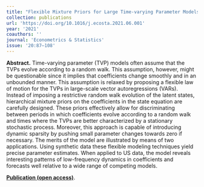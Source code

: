 ```yaml
---
title: "Flexible Mixture Priors for Large Time-varying Parameter Models"
collection: publications
url: 'https://doi.org/10.1016/j.ecosta.2021.06.001'
year: '2021'
coauthors: ''
journal: 'Econometrics & Statistics'
issue: '20:87–108'
---
```

**Abstract.** Time-varying parameter (TVP) models often assume that the TVPs evolve according to a random walk. This assumption, however, might be questionable since it implies that coefficients change smoothly and in an unbounded manner. This assumption is relaxed by proposing a flexible law of motion for the TVPs in large-scale vector autoregressions (VARs). Instead of imposing a restrictive random walk evolution of the latent states, hierarchical mixture priors on the coefficients in the state equation are carefully designed. These priors effectively allow for discriminating between periods in which coefficients evolve according to a random walk and times where the TVPs are better characterized by a stationary stochastic process. Moreover, this approach is capable of introducing dynamic sparsity by pushing small parameter changes towards zero if necessary. The merits of the model are illustrated by means of two applications. Using synthetic data these flexible modeling techniques yield precise parameter estimates. When applied to US data, the model reveals interesting patterns of low-frequency dynamics in coefficients and forecasts well relative to a wide range of competing models.

[**Publication (open access)**](https://doi.org/10.1016/j.ecosta.2021.06.001).
